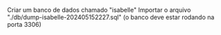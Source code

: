 Criar um banco de dados chamado "isabelle"
Importar o arquivo "./db/dump-isabelle-202405152227.sql" (o banco deve estar rodando na porta 3306)